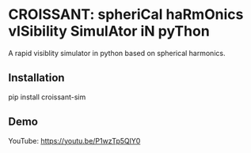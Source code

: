 # CROISSANT: spheriCal haRmOnics vISibility SimulAtor iN pyThon

A rapid visiblity simulator in python based on spherical harmonics.

## Installation
pip install croissant-sim

## Demo
YouTube: https://youtu.be/P1wzTp5QlY0
